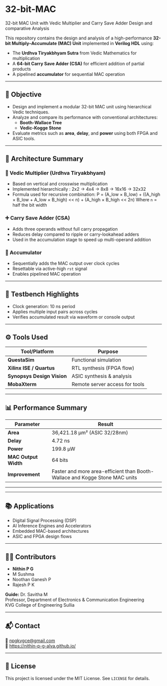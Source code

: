 # 32-bit-MAC
32-bit MAC Unit with Vedic Multiplier and Carry Save Adder Design and  comparative Analysis

This repository contains the design and analysis of a high-performance **32-bit Multiply–Accumulate (MAC) Unit** implemented in **Verilog HDL** using:

- The **Urdhva Tiryakbhyam Sutra** from Vedic Mathematics for multiplication
- A **64-bit Carry Save Adder (CSA)** for efficient addition of partial products
- A pipelined **accumulator** for sequential MAC operation

---

## 🎯 Objective

- Design and implement a modular 32-bit MAC unit using hierarchical Vedic techniques.
- Analyze and compare its performance with conventional architectures:
  - **Booth-Wallace Tree**
  - **Vedic-Kogge Stone**
- Evaluate metrics such as **area**, **delay**, and **power** using both FPGA and ASIC tools.

---

## 🧠 Architecture Summary

### 🧮 Vedic Multiplier (Urdhva Tiryakbhyam)

- Based on vertical and crosswise multiplication
- Implemented hierarchically : 2x2 → 4x4 → 8x8 → 16x16 → 32x32
- Formula used for recursive combination:
  P = (A_low × B_low) + ((A_high × B_low + A_low × B_high) << n) + (A_high × B_high << 2n)
  Where `n` = half the bit width

### ➕ Carry Save Adder (CSA)

- Adds three operands without full carry propagation
- Reduces delay compared to ripple or carry-lookahead adders
- Used in the accumulation stage to speed up multi-operand addition

### 🔁 Accumulator

- Sequentially adds the MAC output over clock cycles
- Resettable via active-high `rst` signal
- Enables pipelined MAC operation

---

## 🧪 Testbench Highlights

- Clock generation: 10 ns period
- Applies multiple input pairs across cycles
- Verifies accumulated result via waveform or console output

---

## ⚙️ Tools Used

| Tool/Platform         | Purpose                        |
|-----------------------|--------------------------------|
| **QuestaSim**         | Functional simulation           |
| **Xilinx ISE / Quartus** | RTL synthesis (FPGA flow)     |
| **Synopsys Design Vision** | ASIC synthesis & analysis |
| **MobaXterm**         | Remote server access for tools  |

---

## 📊 Performance Summary

| Parameter       | Result                      |
|------------------|-----------------------------|
| **Area**         | 36,421.18 µm² (ASIC 32/28nm) |
| **Delay**        | 4.72 ns                      |
| **Power**        | 199.8 µW                     |
| **MAC Output Width** | 64 bits               |
| **Improvement**  | Faster and more area-efficient than Booth-Wallace and Kogge Stone MAC units |

---


---

## 📚 Applications

- Digital Signal Processing (DSP)
- AI Inference Engines and Accelerators
- Embedded MAC-based architectures
- ASIC and FPGA design flows

---

## 👨‍💻 Contributors

- **Nithin P G**
- M Sushma  
- Noothan Ganesh P  
- Rajesh P K  

**Guide:** Dr. Savitha M  
Professor, Department of Electronics & Communication Engineering  
KVG College of Engineering Sullia

---

## 📬 Contact

📧 npgkvgce@gmail.com  
🔗 https://nithin-p-g-alva.github.io/

---

## 📜 License

This project is licensed under the MIT License. See `LICENSE` for details.


  



